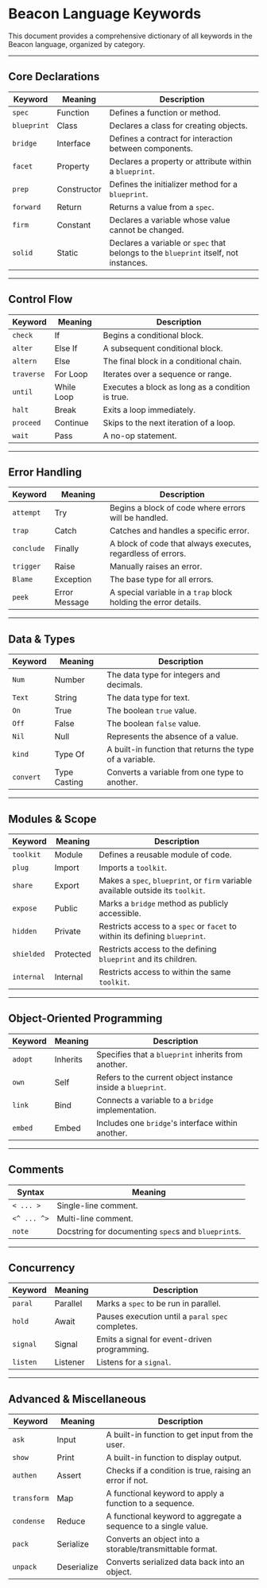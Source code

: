 # Beacon Language Keywords

This document provides a comprehensive dictionary of all keywords in the Beacon language, organized by category.

---

## Core Declarations

| Keyword | Meaning | Description |
|---|---|---|
| `spec` | Function | Defines a function or method. |
| `blueprint` | Class | Declares a class for creating objects. |
| `bridge` | Interface | Defines a contract for interaction between components. |
| `facet` | Property | Declares a property or attribute within a `blueprint`. |
| `prep` | Constructor | Defines the initializer method for a `blueprint`. |
| `forward` | Return | Returns a value from a `spec`. |
| `firm` | Constant | Declares a variable whose value cannot be changed. |
| `solid` | Static | Declares a variable or `spec` that belongs to the `blueprint` itself, not instances. |

---

## Control Flow

| Keyword | Meaning | Description |
|---|---|---|
| `check` | If | Begins a conditional block. |
| `alter` | Else If | A subsequent conditional block. |
| `altern` | Else | The final block in a conditional chain. |
| `traverse` | For Loop | Iterates over a sequence or range. |
| `until` | While Loop | Executes a block as long as a condition is true. |
| `halt` | Break | Exits a loop immediately. |
| `proceed` | Continue | Skips to the next iteration of a loop. |
| `wait` | Pass | A no-op statement. |

---

## Error Handling

| Keyword | Meaning | Description |
|---|---|---|
| `attempt` | Try | Begins a block of code where errors will be handled. |
| `trap` | Catch | Catches and handles a specific error. |
| `conclude` | Finally | A block of code that always executes, regardless of errors. |
| `trigger` | Raise | Manually raises an error. |
| `Blame` | Exception | The base type for all errors. |
| `peek` | Error Message | A special variable in a `trap` block holding the error details. |

---

## Data & Types

| Keyword | Meaning | Description |
|---|---|---|
| `Num` | Number | The data type for integers and decimals. |
| `Text` | String | The data type for text. |
| `On` | True | The boolean `true` value. |
| `Off` | False | The boolean `false` value. |
| `Nil` | Null | Represents the absence of a value. |
| `kind` | Type Of | A built-in function that returns the type of a variable. |
| `convert` | Type Casting | Converts a variable from one type to another. |

---

## Modules & Scope

| Keyword | Meaning | Description |
|---|---|---|
| `toolkit` | Module | Defines a reusable module of code. |
| `plug` | Import | Imports a `toolkit`. |
| `share` | Export | Makes a `spec`, `blueprint`, or `firm` variable available outside its `toolkit`. |
| `expose` | Public | Marks a `bridge` method as publicly accessible. |
| `hidden` | Private | Restricts access to a `spec` or `facet` to within its defining `blueprint`. |
| `shielded` | Protected | Restricts access to the defining `blueprint` and its children. |
| `internal` | Internal | Restricts access to within the same `toolkit`. |

---

## Object-Oriented Programming

| Keyword | Meaning | Description |
|---|---|---|
| `adopt` | Inherits | Specifies that a `blueprint` inherits from another. |
| `own` | Self | Refers to the current object instance inside a `blueprint`. |
| `link` | Bind | Connects a variable to a `bridge` implementation. |
| `embed` | Embed | Includes one `bridge`'s interface within another. |

---

## Comments

| Syntax | Meaning |
|---|---|
| `< ... >` | Single-line comment. |
| `<^ ... ^>` | Multi-line comment. |
| `note` | Docstring for documenting `spec`s and `blueprint`s. |

---

## Concurrency

| Keyword | Meaning | Description |
|---|---|---|
| `paral` | Parallel | Marks a `spec` to be run in parallel. |
| `hold` | Await | Pauses execution until a `paral` `spec` completes. |
| `signal` | Signal | Emits a signal for event-driven programming. |
| `listen` | Listener | Listens for a `signal`. |

---

## Advanced & Miscellaneous

| Keyword | Meaning | Description |
|---|---|---|
| `ask` | Input | A built-in function to get input from the user. |
| `show` | Print | A built-in function to display output. |
| `authen` | Assert | Checks if a condition is true, raising an error if not. |
| `transform` | Map | A functional keyword to apply a function to a sequence. |
| `condense` | Reduce | A functional keyword to aggregate a sequence to a single value. |
| `pack` | Serialize | Converts an object into a storable/transmittable format. |
| `unpack` | Deserialize | Converts serialized data back into an object. |